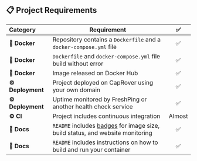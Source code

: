 ## 📋 Project Requirements
|  Category  | Requirement                                                                                          | ✅ |
|:---------- |------------------------------------------------------------------------------------------------------|:-:|
| **🐳 Docker** | Repository contains a `Dockerfile` and a `docker-compose.yml` file                                  | ✅ |
| **🐳 Docker** | `Dockerfile` and `docker-compose.yml` file build without error                                      | ✅ |
| **🐳 Docker** | Image released on Docker Hub                                 | ✅ |
| **⚙️ Deployment** | Project deployed on CapRover using your own domain | ✅ |                             | ✅ |
| **⚙️ Deployment** | Uptime monitored by FreshPing or another health check service | ✅ |                        
|   **⚙️ CI**   | Project includes continuous integration  | Almost |
|  **📝 Docs**  | `README` includes [badges](https://shields.io) for image size, build status, and website monitoring | ✅ |
|  **📝 Docs**  | `README` includes instructions on how to build and run your container                               | ✅ |